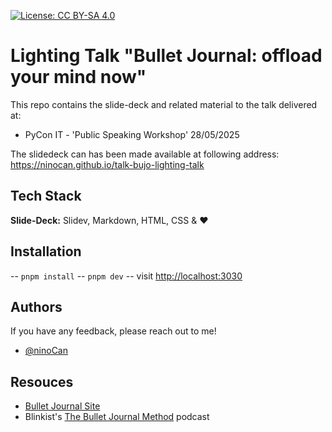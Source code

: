 [![License: CC BY-SA 4.0](https://licensebuttons.net/l/by-sa/4.0/80x15.png)](https://creativecommons.org/licenses/by-sa/4.0/)

# Lighting Talk "Bullet Journal: offload your mind now"

This repo contains the slide-deck and related material to the talk
delivered at:
 - PyCon IT - 'Public Speaking Workshop' 28/05/2025

The slidedeck can has been made available at following address:
https://ninocan.github.io/talk-bujo-lighting-talk


## Tech Stack


**Slide-Deck:** Slidev, Markdown, HTML, CSS &amp; ❤️

## Installation

-- `pnpm install`
-- `pnpm dev`
-- visit <http://localhost:3030>

## Authors

If you have any feedback, please reach out to me!

- [@ninoCan](https://www.github.com/ninoCan)


## Resouces

- [Bullet Journal Site](https://bulletjournal.com/)
- Blinkist's [The Bullet Journal Method](https://www.blinkist.com/en/app/books/the-bullet-journal-method-en) podcast
